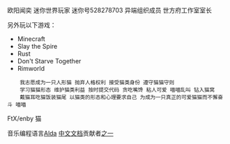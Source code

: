 <!---
OWALabuy/OWALabuy is a ✨ special ✨ repository because its `README.md` (this file) appears on your GitHub profile.
You can click the Preview link to take a look at your changes.
--->

欧阳闻奕 迷你世界玩家 迷你号528278703 异端组织成员 世方府工作室室长

另外玩以下游戏：
- Minecraft
- Slay the Spire
- Rust
- Don't Starve Together
- Rimworld

```
    我志愿成为一只人形猫 抛弃人格权利 接受猫类身份 遵守猫猫守则
    学习猫猫形态 维护猫类利益 按时提交代码 贪吃嘴馋 粘人可爱 喵喵乱叫 钻入猫窝
    戴猫耳吃猫饭装猫尾 以猫类的形态和心理要求自己 为成为一只真正的可爱猫猫而不懈奋斗 喵喵
```

FtX/enby 猫

音乐编程语言[Alda](https://github.com/alda-lang/alda) [中文文档](https://github.com/alda-lang/alda/tree/master/doc/doc_zh_cn)贡献者[之一](https://github.com/alda-lang/alda/pull/502)


